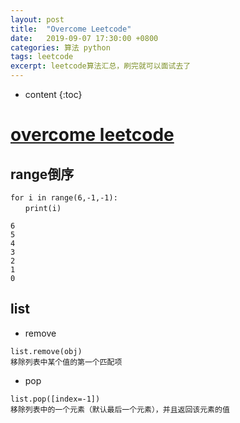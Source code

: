 ```yaml
---
layout: post
title:  "Overcome Leetcode"
date:   2019-09-07 17:30:00 +0800
categories: 算法 python
tags: leetcode
excerpt: leetcode算法汇总，刷完就可以面试去了
---
```

* content
{:toc}

# [overcome leetcode](https://leetcode.com/problemset/all/)

## range倒序
```
for i in range(6,-1,-1):
　　print(i)

6
5
4
3
2
1
0
```

## list

* remove

```
list.remove(obj)
移除列表中某个值的第一个匹配项
```

* pop

```
list.pop([index=-1])
移除列表中的一个元素（默认最后一个元素），并且返回该元素的值
```

